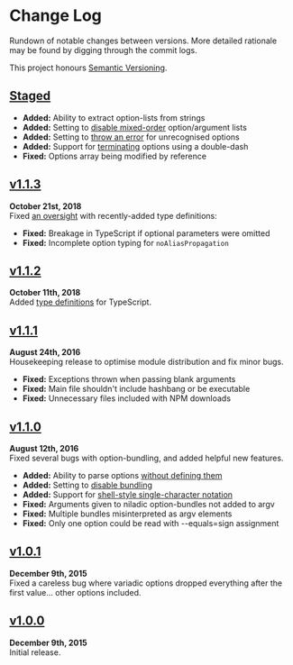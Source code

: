 Change Log
==========

Rundown of notable changes between versions. More detailed rationale may
be found by digging through the commit logs.

This project honours [Semantic Versioning](http://semver.org/).


[Staged]
------------------------------------------------------------------------
* __Added:__ Ability to extract option-lists from strings
* __Added:__ Setting to [disable mixed-order][6] option/argument lists
* __Added:__ Setting to [throw an error][7] for unrecognised options
* __Added:__ Support for [terminating][8] options using a double-dash
* __Fixed:__ Options array being modified by reference

 [6]: ./docs/advanced-settings.md#nomixedorder
 [7]: ./docs/advanced-settings.md#noundefined
 [8]: ./docs/advanced-settings.md#terminator


[v1.1.3]
------------------------------------------------------------------------
**October 21st, 2018**  
Fixed [an oversight][5] with recently-added type definitions:

* __Fixed:__ Breakage in TypeScript if optional parameters were omitted
* __Fixed:__ Incomplete option typing for `noAliasPropagation`

 [5]: https://github.com/Alhadis/GetOptions/pull/9


[v1.1.2]
------------------------------------------------------------------------
**October 11th, 2018**  
Added [type definitions][4] for TypeScript.

 [4]: https://github.com/Alhadis/GetOptions/pull/8


[v1.1.1]
------------------------------------------------------------------------
**August 24th, 2016**  
Housekeeping release to optimise module distribution and fix minor bugs.

* __Fixed:__ Exceptions thrown when passing blank arguments
* __Fixed:__ Main file shouldn't include hashbang or be executable
* __Fixed:__ Unnecessary files included with NPM downloads


[v1.1.0]
------------------------------------------------------------------------
**August 12th, 2016**  
Fixed several bugs with option-bundling, and added helpful new features.

* __Added:__ Ability to parse options [without defining them][1]
* __Added:__ Setting to [disable bundling][2]
* __Added:__ Support for [shell-style single-character notation][3]
* __Fixed:__ Arguments given to niladic option-bundles not added to argv
* __Fixed:__ Multiple bundles misinterpreted as argv elements
* __Fixed:__ Only one option could be read with --equals=sign assignment

 [1]: ./docs/anonymous-options.md
 [2]: ./docs/advanced-settings.md#nobundling
 [3]: https://github.com/Alhadis/GetOptions/commit/501437d10c9


[v1.0.1]
------------------------------------------------------------------------
**December 9th, 2015**  
Fixed a careless bug where variadic options dropped everything after the
first value... other options included.


[v1.0.0]
------------------------------------------------------------------------
**December 9th, 2015**  
Initial release.


[Referenced links]:_____________________________________________________
[Staged]: https://github.com/Alhadis/GetOptions/compare/v1.1.3...HEAD
[v1.1.3]: https://github.com/Alhadis/GetOptions/releases/tag/v1.1.3
[v1.1.2]: https://github.com/Alhadis/GetOptions/releases/tag/v1.1.2
[v1.1.1]: https://github.com/Alhadis/GetOptions/releases/tag/v1.1.1
[v1.1.0]: https://github.com/Alhadis/GetOptions/releases/tag/v1.1.0
[v1.0.1]: https://github.com/Alhadis/GetOptions/releases/tag/v1.0.1
[v1.0.0]: https://github.com/Alhadis/GetOptions/releases/tag/v1.0.0
